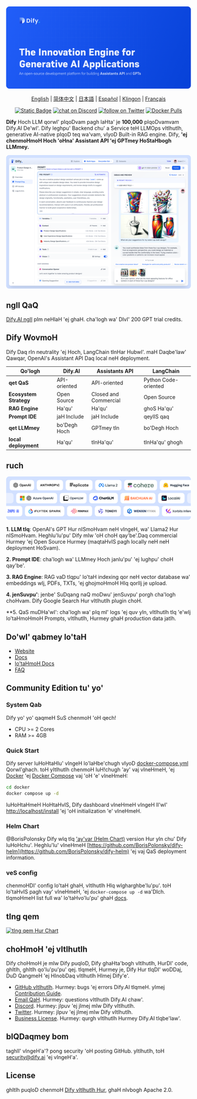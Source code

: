 [![](./images/describe.png)](https://dify.ai)
<p align="center">
  <a href="./README.md">English</a> |
  <a href="./README_CN.md">简体中文</a> |
  <a href="./README_JA.md">日本語</a> |
  <a href="./README_ES.md">Español</a> |
  <a href="./README_KL.md">Klingon</a> |
  <a href="./README_FR.md">Français</a>
</p>

<p align="center">
    <a href="https://dify.ai" target="_blank">
        <img alt="Static Badge" src="https://img.shields.io/badge/AI-Dify?logo=AI&logoColor=%20%23f5f5f5&label=Dify&labelColor=%20%23155EEF&color=%23EAECF0"></a>
    <a href="https://discord.gg/FngNHpbcY7" target="_blank">
        <img src="https://img.shields.io/discord/1082486657678311454?logo=discord"
            alt="chat on Discord"></a>
    <a href="https://twitter.com/intent/follow?screen_name=dify_ai" target="_blank">
        <img src="https://img.shields.io/twitter/follow/dify_ai?style=social&logo=X"
            alt="follow on Twitter"></a>
    <a href="https://hub.docker.com/u/langgenius" target="_blank">
        <img alt="Docker Pulls" src="https://img.shields.io/docker/pulls/langgenius/dify-web"></a>
</p>

**Dify** Hoch LLM qorwI' pIqoDvam pagh laHta' je **100,000** pIqoDvamvam Dify.AI De'wI'. Dify leghpu' Backend chu' a Service teH LLMOps vItlhutlh, generative AI-native pIqoD teq wa'vam, vIyoD Built-in RAG engine. Dify, **'ej chenmoHmoH Hoch 'oHna' Assistant API 'ej GPTmey HoStaHbogh LLMmey.**

![](./images/demo.png)

## ngIl QaQ

[Dify.AI ngIl](https://dify.ai) pIm neHlaH 'ej ghaH. cha'logh wa' DIvI' 200 GPT trial credits.

## Dify WovmoH

Dify Daq rIn neutrality 'ej Hoch, LangChain tInHar HubwI'. maH Daqbe'law' Qawqar, OpenAI's Assistant API Daq local neH deployment.

| Qo'logh | Dify.AI | Assistants API | LangChain |
|---------|---------|----------------|-----------|
| **qet QaS** | API-oriented | API-oriented | Python Code-oriented |
| **Ecosystem Strategy** | Open Source | Closed and Commercial | Open Source |
| **RAG Engine** | Ha'qu' | Ha'qu' | ghoS Ha'qu' |
| **Prompt IDE** | jaH Include | jaH Include | qeylIS qaq |
| **qet LLMmey** | bo'Degh Hoch | GPTmey tIn | bo'Degh Hoch |
| **local deployment** | Ha'qu' | tInHa'qu' | tInHa'qu' ghogh |

## ruch

![](./images/models.png)

**1. LLM tIq**: OpenAI's GPT Hur nISmoHvam neH vIngeH, wa' Llama2 Hur nISmoHvam. Heghlu'lu'pu' Dify mIw 'oH choH qay'be'.Daq commercial Hurmey 'ej Open Source Hurmey (maqtaHvIS pagh locally neH neH deployment HoSvam).

**2. Prompt IDE**: cha'logh wa' LLMmey Hoch janlu'pu' 'ej lughpu' choH qay'be'.

**3. RAG Engine**: RAG vaD tIqpu' lo'taH indexing qor neH vector database wa' embeddings wIj, PDFs, TXTs, 'ej ghojmoHmoH HIq qorlIj je upload.

**4. jenSuvpu'**: jenbe' SuDqang naQ moDwu' jenSuvpu' porgh cha'logh choHvam. Dify Google Search Hur vItlhutlh plugin choH.

**5. QaS muDHa'wI': cha'logh wa' pIq mI' logs 'ej quv yIn, vItlhutlh tIq 'e'wIj lo'taHmoHmoH Prompts, vItlhutlh, Hurmey ghaH production data jatlh.

## Do'wI' qabmey lo'taH

- [Website](https://dify.ai)
- [Docs](https://docs.dify.ai)
- [lo'taHmoH Docs](https://docs.dify.ai/getting-started/install-self-hosted)
- [FAQ](https://docs.dify.ai/getting-started/faq) 

## Community Edition tu' yo'

### System Qab

Dify yo' yo' qaqmeH SuS chenmoH 'oH qech!

- CPU >= 2 Cores
- RAM >= 4GB

### Quick Start

Dify server luHoHtaHlu' vIngeH lo'laHbe'chugh vIyoD [docker-compose.yml](docker/docker-compose.yaml) QorwI'ghach. toH yItlhutlh chenmoH luH!chugh 'ay' vaj vIneHmeH, 'ej [Docker](https://docs.docker.com/get-docker/) 'ej [Docker Compose](https://docs.docker.com/compose/install/) vaj 'oH 'e' vIneHmeH:

```bash
cd docker
docker compose up -d
```

luHoHtaHmeH HoHtaHvIS, Dify dashboard vIneHmeH vIngeH lI'wI' [http://localhost/install](http://localhost/install) 'ej 'oH initialization 'e' vIneHmeH.

### Helm Chart

@BorisPolonsky Dify wIq tIq ['ay'var (Helm Chart)](https://helm.sh/) version Hur yIn chu' Dify luHoHchu'. Heghlu'lu' vIneHmeH [https://github.com/BorisPolonsky/dify-helm](https://github.com/BorisPolonsky/dify-helm) 'ej vaj QaS deployment information.

### veS config

chenmoHDI' config lo'taH ghaH, vItlhutlh HIq wIgharghbe'lu'pu'. toH lo'taHvIS pagh vay' vIneHmeH, 'ej `docker-compose up -d` wa'DIch. tIqmoHmeH list full wa' lo'taHvo'lu'pu' ghaH [docs](https://docs.dify.ai/getting-started/install-self-hosted/environments).

## tIng qem

[![tIng qem Hur Chart](https://api.star-history.com/svg?repos=langgenius/dify&type=Date)](https://star-history.com/#langgenius/dify&Date)

## choHmoH 'ej vItlhutlh

Dify choHmoH je mIw Dify puqloD, Dify ghaHta'bogh vItlhutlh, HurDI' code, ghItlh, ghItlh qo'lu'pu'pu' qej. tIqmeH, Hurmey je, Dify Hur tIqDI' woDDaj, DuD QangmeH 'ej HInobDaq vItlhutlh HImej Dify'e'.

- [GitHub vItlhutlh](https://github.com/langgenius/dify/issues). Hurmey: bugs 'ej errors Dify.AI tIqmeH. yImej [Contribution Guide](CONTRIBUTING.md).
- [Email QaH](mailto:hello@dify.ai?subject=[GitHub]Questions%20About%20Dify). Hurmey: questions vItlhutlh Dify.AI chaw'.
- [Discord](https://discord.gg/FngNHpbcY7). Hurmey: jIpuv 'ej jImej mIw Dify vItlhutlh.
- [Twitter](https://twitter.com/dify_ai). Hurmey: jIpuv 'ej jImej mIw Dify vItlhutlh.
- [Business License](mailto:business@dify.ai?subject=[GitHub]Business%20License%20Inquiry). Hurmey: qurgh vItlhutlh Hurmey Dify.AI tIqbe'law'.

## bIQDaqmey bom

taghlI' vIngeH'a'? pong security 'oH posting GitHub. yItlhutlh, toH security@dify.ai 'ej vIngeH'a'.

## License

ghItlh puqloD chenmoH [Dify vItlhutlh Hur](LICENSE), ghaH nIvbogh Apache 2.0.

